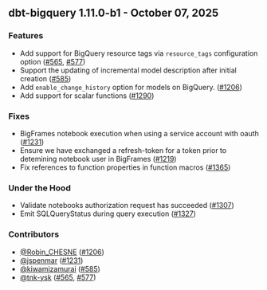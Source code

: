 ## dbt-bigquery 1.11.0-b1 - October 07, 2025

### Features

- Add support for BigQuery resource tags via `resource_tags` configuration option ([#565](https://github.com/dbt-labs/dbt-adapters/issues/565), [#577](https://github.com/dbt-labs/dbt-adapters/issues/577))
- Support the updating of incremental model description after initial creation ([#585](https://github.com/dbt-labs/dbt-adapters/issues/585))
- Add `enable_change_history` option for models on BigQuery. ([#1206](https://github.com/dbt-labs/dbt-adapters/issues/1206))
- Add support for scalar functions ([#1290](https://github.com/dbt-labs/dbt-adapters/issues/1290))

### Fixes

- BigFrames notebook execution when using a service account with oauth ([#1231](https://github.com/dbt-labs/dbt-adapters/issues/1231))
- Ensure we have exchanged a refresh-token for a token prior to detemining notebook user in BigFrames ([#1219](https://github.com/dbt-labs/dbt-adapters/issues/1219))
- Fix references to function properties in function macros ([#1365](https://github.com/dbt-labs/dbt-adapters/issues/1365))

### Under the Hood

- Validate notebooks authorization request has succeeded ([#1307](https://github.com/dbt-labs/dbt-adapters/issues/1307))
- Emit SQLQueryStatus during query execution ([#1327](https://github.com/dbt-labs/dbt-adapters/issues/1327))

### Contributors
- [@Robin_CHESNE](https://github.com/Robin_CHESNE) ([#1206](https://github.com/dbt-labs/dbt-adapters/issues/1206))
- [@jspenmar](https://github.com/jspenmar) ([#1231](https://github.com/dbt-labs/dbt-adapters/issues/1231))
- [@kiwamizamurai](https://github.com/kiwamizamurai) ([#585](https://github.com/dbt-labs/dbt-adapters/issues/585))
- [@tnk-ysk](https://github.com/tnk-ysk) ([#565](https://github.com/dbt-labs/dbt-adapters/issues/565), [#577](https://github.com/dbt-labs/dbt-adapters/issues/577))
